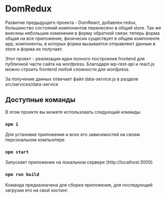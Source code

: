 # DomRedux

Развитие предыдущего проекта - DomReact, добавлен redux, большинство состояний компонентов перенесено в общий store. Так же внесены небольшие изменения в форму обратной связи: теперь форма общая на все приложение, физически существует в общем компоненте app, компоненты, в которых форма вызывается отправляют данные в store и форма их получает.

Этот проект - реализация идеи полного построения frontend для публичной части сайта на wordpress. Благодаря wp-rest-api и react.js можно строить frontend любой сложности для wordpress.

За получение данных отвечает файл data-service.js в разделе src/services/data-service

## Доступные команды

В этом проекте вы можете использовать следующий команды:

### `npm i`

Для установке приложения и всех его зависимостей на своем персональном компьютере

### `npm start`

Запускает приложение на локальном сервере (http://localhost:3000)


### `npm run build`

Команда предназначена для сборки приложения, для последующей загрузки его на свой хостинг.
